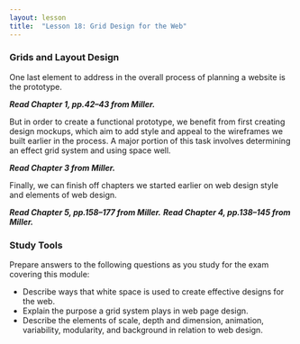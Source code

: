 ```yaml
---
layout: lesson
title:  "Lesson 18: Grid Design for the Web"
---
```


### Grids and Layout Design

One last element to address in the overall process of planning a website is the prototype.

***Read Chapter 1, pp.42–43 from Miller.***

But in order to create a functional prototype, we benefit from first creating design mockups, which aim to add style and appeal to the wireframes we built earlier in the process. A major portion of this task involves determining an effect grid system and using space well. 

***Read Chapter 3 from Miller.***

Finally, we can finish off chapters we started earlier on web design style and elements of web design.

***Read Chapter 5, pp.158–177 from Miller.***
***Read Chapter 4, pp.138–145 from Miller.***

### Study Tools

Prepare answers to the following questions as you study for the exam covering this module:

* Describe ways that white space is used to create effective designs for the web.
* Explain the purpose a grid system plays in web page design.
* Describe the elements of scale, depth and dimension, animation, variability, modularity, and background in relation to web design.  